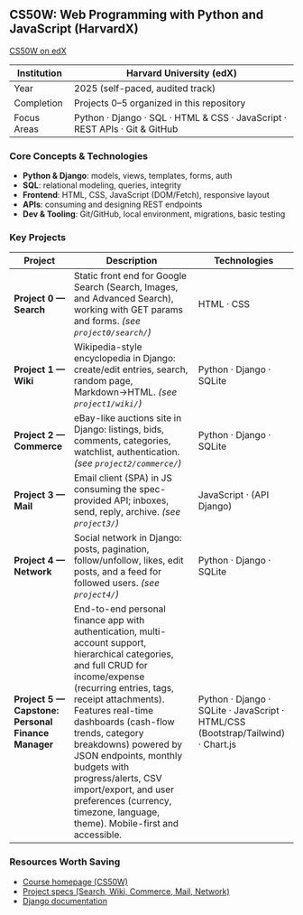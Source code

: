 ## CS50W: Web Programming with Python and JavaScript (HarvardX)

[CS50W on edX](https://learning.edx.org/course/course-v1:HarvardX+CS50W+Web/home)

| Institution | Harvard University (edX)                                                   |
| ----------- | -------------------------------------------------------------------------- |
| Year        | 2025 (self-paced, audited track)                                           |
| Completion  | Projects 0–5 organized in this repository                                  |
| Focus Areas | Python · Django · SQL · HTML & CSS · JavaScript · REST APIs · Git & GitHub |

### Core Concepts & Technologies

- **Python & Django**: models, views, templates, forms, auth
- **SQL**: relational modeling, queries, integrity
- **Frontend**: HTML, CSS, JavaScript (DOM/Fetch), responsive layout
- **APIs**: consuming and designing REST endpoints
- **Dev & Tooling**: Git/GitHub, local environment, migrations, basic testing

### Key Projects

| Project                                            | Description                                                                                                                                                                                                                                                                                                                                                                                                                              | Technologies                                                                     |
| -------------------------------------------------- | ---------------------------------------------------------------------------------------------------------------------------------------------------------------------------------------------------------------------------------------------------------------------------------------------------------------------------------------------------------------------------------------------------------------------------------------- | -------------------------------------------------------------------------------- |
| **Project 0 — Search**                             | Static front end for Google Search (Search, Images, and Advanced Search), working with GET params and forms. _(see `project0/search/`)_                                                                                                                                                                                                                                                                                                  | HTML · CSS                                                                       |
| **Project 1 — Wiki**                               | Wikipedia-style encyclopedia in Django: create/edit entries, search, random page, Markdown→HTML. _(see `project1/wiki/`)_                                                                                                                                                                                                                                                                                                                | Python · Django · SQLite                                                         |
| **Project 2 — Commerce**                           | eBay-like auctions site in Django: listings, bids, comments, categories, watchlist, authentication. _(see `project2/commerce/`)_                                                                                                                                                                                                                                                                                                         | Python · Django · SQLite                                                         |
| **Project 3 — Mail**                               | Email client (SPA) in JS consuming the spec-provided API; inboxes, send, reply, archive. _(see `project3/`)_                                                                                                                                                                                                                                                                                                                             | JavaScript · (API Django)                                                        |
| **Project 4 — Network**                            | Social network in Django: posts, pagination, follow/unfollow, likes, edit posts, and a feed for followed users. _(see `project4/`)_                                                                                                                                                                                                                                                                                                      | Python · Django · SQLite                                                         |
| **Project 5 — Capstone: Personal Finance Manager** | End-to-end personal finance app with authentication, multi-account support, hierarchical categories, and full CRUD for income/expense (recurring entries, tags, receipt attachments). Features real-time dashboards (cash-flow trends, category breakdowns) powered by JSON endpoints, monthly budgets with progress/alerts, CSV import/export, and user preferences (currency, timezone, language, theme). Mobile-first and accessible. | Python · Django · SQLite · JavaScript · HTML/CSS (Bootstrap/Tailwind) · Chart.js |

### Resources Worth Saving

- [Course homepage (CS50W)](https://cs50.harvard.edu/web/)
- [Project specs (Search, Wiki, Commerce, Mail, Network)](https://cs50.harvard.edu/web/projects/)
- [Django documentation](https://docs.djangoproject.com/)
